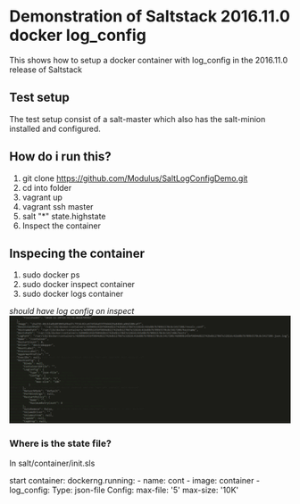 # Demonstration of Saltstack 2016.11.0 docker log_config
This shows how to setup a docker container with log_config in the 2016.11.0 release of Saltstack

## Test setup
The test setup consist of a salt-master which also has the salt-minion installed and configured.

## How do i run this?
1. git clone https://github.com/Modulus/SaltLogConfigDemo.git
2. cd into folder
3. vagrant up
4. vagrant ssh master
5. salt "*" state.highstate
6. Inspect the container

## Inspecing the container
1. sudo docker ps
2. sudo docker inspect container
3. sudo docker logs container

*should have log config on inspect*
![Inspect Image](/image/logconfig.PNG)

### Where is the state file?
In salt/container/init.sls

start container:
  dockerng.running:
    - name: cont
    - image: container
    - log_config:
        Type:  json-file
        Config:
          max-file: '5'
          max-size: '10K'   
